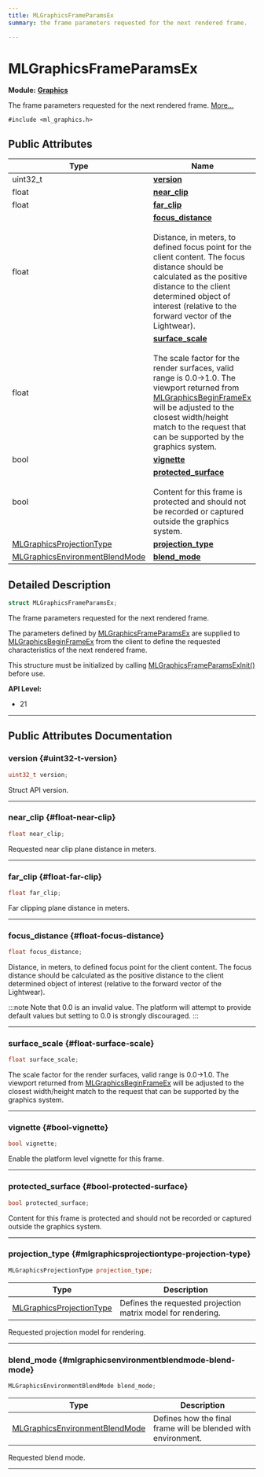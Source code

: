 ```yaml
---
title: MLGraphicsFrameParamsEx
summary: the frame parameters requested for the next rendered frame. 

---
```


# MLGraphicsFrameParamsEx

**Module:** **[Graphics](/versioned_docs/version-22-Mar-2023/api-ref/api/Modules/group___graphics/group___graphics.md)**



The frame parameters requested for the next rendered frame.  [More...](#detailed-description)


`#include <ml_graphics.h>`

## Public Attributes

| Type           | Name           |
| -------------- | -------------- |
| uint32_t | **[version](/versioned_docs/version-22-Mar-2023/api-ref/api/Modules/group___graphics/struct_m_l_graphics_frame_params_ex.md#uint32-t-version)**  |
| float | **[near_clip](/versioned_docs/version-22-Mar-2023/api-ref/api/Modules/group___graphics/struct_m_l_graphics_frame_params_ex.md#float-near-clip)**  |
| float | **[far_clip](/versioned_docs/version-22-Mar-2023/api-ref/api/Modules/group___graphics/struct_m_l_graphics_frame_params_ex.md#float-far-clip)**  |
| float | **[focus_distance](/versioned_docs/version-22-Mar-2023/api-ref/api/Modules/group___graphics/struct_m_l_graphics_frame_params_ex.md#float-focus-distance)** <br></br>Distance, in meters, to defined focus point for the client content. The focus distance should be calculated as the positive distance to the client determined object of interest (relative to the forward vector of the Lightwear).  |
| float | **[surface_scale](/versioned_docs/version-22-Mar-2023/api-ref/api/Modules/group___graphics/struct_m_l_graphics_frame_params_ex.md#float-surface-scale)** <br></br>The scale factor for the render surfaces, valid range is 0.0->1.0. The viewport returned from [MLGraphicsBeginFrameEx](/versioned_docs/version-22-Mar-2023/api-ref/api/Modules/group___graphics/group___graphics.md#mlresult-mlgraphicsbeginframeex) will be adjusted to the closest width/height match to the request that can be supported by the graphics system.  |
| bool | **[vignette](/versioned_docs/version-22-Mar-2023/api-ref/api/Modules/group___graphics/struct_m_l_graphics_frame_params_ex.md#bool-vignette)**  |
| bool | **[protected_surface](/versioned_docs/version-22-Mar-2023/api-ref/api/Modules/group___graphics/struct_m_l_graphics_frame_params_ex.md#bool-protected-surface)** <br></br>Content for this frame is protected and should not be recorded or captured outside the graphics system.  |
| [MLGraphicsProjectionType](/versioned_docs/version-22-Mar-2023/api-ref/api/Modules/group___graphics/group___graphics.md#enums-mlgraphicsprojectiontype) | **[projection_type](/versioned_docs/version-22-Mar-2023/api-ref/api/Modules/group___graphics/struct_m_l_graphics_frame_params_ex.md#mlgraphicsprojectiontype-projection-type)**  |
| [MLGraphicsEnvironmentBlendMode](/versioned_docs/version-22-Mar-2023/api-ref/api/Modules/group___graphics/group___graphics.md#enums-mlgraphicsenvironmentblendmode) | **[blend_mode](/versioned_docs/version-22-Mar-2023/api-ref/api/Modules/group___graphics/struct_m_l_graphics_frame_params_ex.md#mlgraphicsenvironmentblendmode-blend-mode)**  |

## Detailed Description

```cpp
struct MLGraphicsFrameParamsEx;
```

The frame parameters requested for the next rendered frame. 

The parameters defined by [MLGraphicsFrameParamsEx](/versioned_docs/version-22-Mar-2023/api-ref/api/Modules/group___graphics/struct_m_l_graphics_frame_params_ex.md) are supplied to [MLGraphicsBeginFrameEx](/versioned_docs/version-22-Mar-2023/api-ref/api/Modules/group___graphics/group___graphics.md#mlresult-mlgraphicsbeginframeex) from the client to define the requested characteristics of the next rendered frame.

This structure must be initialized by calling [MLGraphicsFrameParamsExInit()](/versioned_docs/version-22-Mar-2023/api-ref/api/Modules/group___graphics/group___graphics.md#void-mlgraphicsframeparamsexinit) before use.




**API Level:**
  * 21 




-----------
## Public Attributes Documentation

### version {#uint32-t-version}

```cpp
uint32_t version;
```


Struct API version. 





-----------

### near_clip {#float-near-clip}

```cpp
float near_clip;
```


Requested near clip plane distance in meters. 





-----------

### far_clip {#float-far-clip}

```cpp
float far_clip;
```


Far clipping plane distance in meters. 





-----------

### focus_distance {#float-focus-distance}

```cpp
float focus_distance;
```

Distance, in meters, to defined focus point for the client content. The focus distance should be calculated as the positive distance to the client determined object of interest (relative to the forward vector of the Lightwear). 



:::note
Note that 0.0 is an invalid value. The platform will attempt to provide default values but setting to 0.0 is strongly discouraged. 
:::



-----------

### surface_scale {#float-surface-scale}

```cpp
float surface_scale;
```

The scale factor for the render surfaces, valid range is 0.0->1.0. The viewport returned from [MLGraphicsBeginFrameEx](/versioned_docs/version-22-Mar-2023/api-ref/api/Modules/group___graphics/group___graphics.md#mlresult-mlgraphicsbeginframeex) will be adjusted to the closest width/height match to the request that can be supported by the graphics system. 





-----------

### vignette {#bool-vignette}

```cpp
bool vignette;
```


Enable the platform level vignette for this frame. 





-----------

### protected_surface {#bool-protected-surface}

```cpp
bool protected_surface;
```

Content for this frame is protected and should not be recorded or captured outside the graphics system. 





-----------

### projection_type {#mlgraphicsprojectiontype-projection-type}

```cpp
MLGraphicsProjectionType projection_type;
```



| Type | Description |
|--|--|
| [MLGraphicsProjectionType](/versioned_docs/version-22-Mar-2023/api-ref/api/Modules/group___graphics/group___graphics.md#enums-mlgraphicsprojectiontype) | Defines the requested projection matrix model for rendering.  |


Requested projection model for rendering. 





-----------

### blend_mode {#mlgraphicsenvironmentblendmode-blend-mode}

```cpp
MLGraphicsEnvironmentBlendMode blend_mode;
```



| Type | Description |
|--|--|
| [MLGraphicsEnvironmentBlendMode](/versioned_docs/version-22-Mar-2023/api-ref/api/Modules/group___graphics/group___graphics.md#enums-mlgraphicsenvironmentblendmode) | Defines how the final frame will be blended with environment.  |


Requested blend mode. 





-----------


